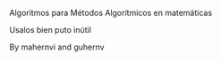 Algoritmos para Métodos Algorítmicos en matemáticas

Usalos bien puto inútil

By mahernvi and guhernv
